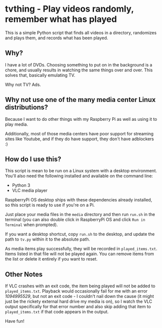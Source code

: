 # tvthing - Play videos randomly, remember what has played

This is a simple Python script that finds all videos in a directory, randomizes and plays them, and records what has been played.

## Why?

I have a lot of DVDs.  Choosing something to put on in the background is a chore, and usually results in watching the same things over and over. This solves that, basically emulating TV.

Why not TV? Ads.

## Why not use one of the many media center Linux distributions?

Because I want to do other things with my Raspberry Pi as well as using it to play media.

Additionally, most of those media centers have poor support for streaming sites like Youtube, and if they do have support, they don't have adblockers :)

## How do I use this?

This script is mean to be run on a Linux system with a desktop environment.  You'll also need the following installed and available on the command line:

- Python 3 
- VLC media player

RaspberryPi OS desktop ships with these dependencies already installed, so this script is ready to use if you're on a Pi.

Just place your media files in the `media` directory and then run `run.sh` in the terminal (you can also double click in RaspberryPi OS and click `Run in Terminal` when prompted).

If you want a desktop shortcut, copy `run.sh` to the desktop, and update the path to `tv.py` within it to the absolute path.

As media items play successfully, they will be recorded in `played_items.txt`.  Items listed in that file will not be played again. You can remove items from the list or delete it entirely if you want to reset.

## Other Notes

If VLC crashes with an exit code, the item being played will not be added to `played_items.txt`. Playback would occasionally fail for me with an error *1094995529*, but not an exit code - I couldn't nail down the cause (it might just be the rickety external hard drive my media is on), so I watch the VLC output specifically for that error number and also skip adding that item to `played_items.txt` if that code appears in the output.

Have fun!